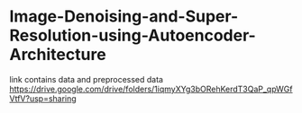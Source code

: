 # Image-Denoising-and-Super-Resolution-using-Autoencoder-Architecture
link contains data and preprocessed data https://drive.google.com/drive/folders/1iqmyXYg3bORehKerdT3QaP_qpWGfVtfV?usp=sharing
